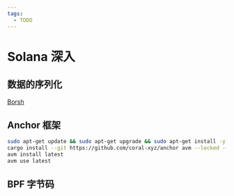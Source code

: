 ```yaml
---
tags:
  - TODO
---
```


# Solana 深入

## 数据的序列化

[Borsh](https://github.com/near/borsh-rs)



## Anchor 框架

```sh
sudo apt-get update && sudo apt-get upgrade && sudo apt-get install -y pkg-config build-essential libudev-dev libssl-dev
cargo install --git https://github.com/coral-xyz/anchor avm --locked --force
avm install latest
avm use latest
```

## BPF 字节码